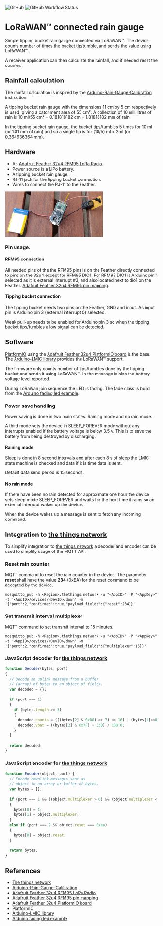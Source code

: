 ![GitHub](https://img.shields.io/github/license/kallemooo/rainGaugeLoraWan) ![GitHub Workflow Status](https://img.shields.io/github/workflow/status/kallemooo/rainGaugeLoraWan/CI)
# LoRaWAN&trade; connected rain gauge
Simple tipping bucket rain gauge connected via LoRaWAN&trade;.
The device counts number of times the bucket tip/tumble, and sends the value using LoRaWAN&trade;.

A receiver application can then calculate the rainfall, and if needed reset the counter.

## Rainfall calculation
The rainfall calculation is inspired by the [Arduino-Rain-Gauge-Calibration][argc] instruction.

A tipping bucket rain gauge with the dimensions 11 cm by 5 cm respectively is used, giving a catchment area of 55 cm&sup2;.
A collection of 10 millilitres of rain is 10 ml/55 cm&sup2; = 0.181818182 cm = 1.81818182 mm of rain.

In the tipping bucket rain gauge, the bucket tips/tumbles 5 times for 10 ml (or 1.81 mm of rain) and so a single tip is for (10/5) ml = 2ml (or 0,364636364 mm).

## Hardware
* An [Adafruit Feather 32u4 RFM95 LoRa Radio][32u4].
* Power source is a LiPo battery.
* A tipping bucket rain gauge.
* RJ-11 jack for the tipping bucket connection.
* Wires to connect the RJ-11 to the Feather.

![Hardware](/img/hardware.png "The hardware used.")

### Pin usage.
#### RFM95 connection
All needed pins of the the RFM95 pins is on the Feather directly connected to pins on the 32u4 except for RFM95 DIO1. For RFM95 DIO1 is Arduino pin 1 selected as it is external interrupt #3, and also located next to dio1 on the Feather.
[Adafruit Feather 32u4 RFM95 pin mapping][RFM95pin].

#### Tipping bucket connection
The tipping bucket needs two pins on the Feather, GND and input.
As input pin is Arduino pin 3 (external interrupt 0) selected.

Weak pull-up needs to be enabled for Arduino pin 3 so when the tipping bucket tips/tumbles a low signal can be detected.

## Software
[PlatformIO][PlatformIO] using the [Adafruit Feather 32u4 PlatformIO board][feather32u4] is the base.
The [Arduino-LMIC library][arduino-lmic] provides the LoRaWAN&trade; support.

The firmware only counts number of tips/tumbles done by the tipping bucket and sends it using LoRaWAN&trade;. In the message is also the battery voltage level reported.

During LoRaWan join sequence the LED is fading. The fade class is build from the [Arduino fading led example][fade].

### Power save handling
Power saving is done in two main states. Raining mode and no rain mode.

A third mode sets the device in SLEEP_FOREVER mode without any interrupts enabled if the battery voltage is below 3.5 v.
This is to save the battery from being destroyed by discharging.

#### Raining mode
Sleep is done in 8 second intervals and after each 8 s of sleep the LMIC state machine is checked and data if it is time data is sent.

Default data send period is 15 seconds.

#### No rain mode
If there have been no rain detected for approximate one hour the device sets sleep mode SLEEP_FOREVER and waits for the next time it rains so an external interrupt wakes up the device.

When the device wakes up a message is sent to fetch any incoming command.

## Integration to [the things network][ttn]
To simplify integration to [the things network][ttn] a decoder and encoder can be used to simplify usage of the MQTT API.

### Reset rain counter
MQTT command to reset the rain counter in the device.
The parameter **reset** shall have the value **234** (0xEA) for the reset command to be accepted by the device.

```shell
mosquitto_pub -h <Region>.thethings.network -u "<AppID>" -P "<AppKey>" -t '<AppID>/devices/<DevID>/down' -m '{"port":2,"confirmed":true,"payload_fields":{"reset":234}}'
```

### Set transmit interval multiplexer
MQTT command to set transmit interval to 15 minutes.

```shell
mosquitto_pub -h <Region>.thethings.network -u "<AppID>" -P "<AppKey>" -t '<AppID>/devices/<DevID>/down' -m '{"port":2,"confirmed":true,"payload_fields":{"multiplexer":15}}'
```

### JavaScript decoder for [the things network][ttn]

```javascript
function Decoder(bytes, port)
{
  // Decode an uplink message from a buffer
  // (array) of bytes to an object of fields.
  var decoded = {};

  if (port === 1)
  {
    if (bytes.length >= 3)
    {
      decoded.counts = (((bytes[2] & 0x80) >> 7) << 16) | (bytes[1]<<8) | bytes[0];
      decoded.vbat = ((bytes[2] & 0x7F) + 330) / 100.0;
    }
  }

  return decoded;
}
```

### JavaScript encoder for [the things network][ttn]

```javascript
function Encoder(object, port) {
  // Encode downlink messages sent as
  // object to an array or buffer of bytes.
  var bytes = [];

  if (port === 1 && ((object.multiplexer > 0) && (object.multiplexer < 255)))
  {
    bytes[0] = 1;
    bytes[1] = object.multiplexer;
  }
  else if (port === 2 && object.reset === 0xea)
  {
    bytes[0] = object.reset;
  }

  return bytes;
}
```

## References
* [The things network][ttn]
* [Arduino-Rain-Gauge-Calibration][argc]
* [Adafruit Feather 32u4 RFM95 LoRa Radio][32u4]
* [Adafruit Feather 32u4 RFM95 pin mapping][RFM95pin]
* [Adafruit Feather 32u4 PlatformIO board][feather32u4]
* [PlatformIO][PlatformIO]
* [Arduino-LMIC library][arduino-lmic]
* [Arduino fading led example][fade]

[//]: # (These are reference links used in the body of this note and get stripped out when the markdown processor does its job.)

[ttn]: <https://thethingsnetwork.org> "The things network"

[argc]: <https://www.instructables.com/id/Arduino-Rain-Gauge-Calibration>

[32u4]: <https://www.adafruit.com/product/3078> "Adafruit Feather 32u4 RFM95 LoRa Radio- 868 or 915 MHz - RadioFruit"

[RFM95pin]: <https://learn.adafruit.com/adafruit-feather-32u4-radio-with-lora-radio-module/pinouts#rfm-slash-semtech-radio-module-2825006-11> "Adafruit Feather 32u4 RFM95 pin mapping"

[feather32u4]: <https://docs.platformio.org/en/latest/boards/atmelavr/feather32u4.html> "Adafruit Feather 32u4 PlatformIO board"

[PlatformIO]: <https://platformio.org> "PlatformIO"

[arduino-lmic]: <https://github.com/mcci-catena/arduino-lmic> "MCCI Catena Arduino-LMIC library"

[fade]: <https://www.baldengineer.com/fading-led-analogwrite-millis-example.html> "Arduino fading led example"
